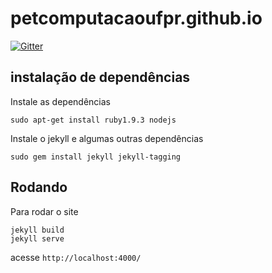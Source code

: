 # petcomputacaoufpr.github.io


[![Gitter](https://badges.gitter.im/Join%20Chat.svg)](https://gitter.im/PETComputacaoUFPR/petcomputacaoufpr.github.io?utm_source=badge&utm_medium=badge&utm_campaign=pr-badge&utm_content=badge)



## instalação de dependências


Instale as dependências

```
sudo apt-get install ruby1.9.3 nodejs
```


Instale o jekyll e algumas outras dependências

```
sudo gem install jekyll jekyll-tagging
```



## Rodando

Para rodar o site 

```
jekyll build
jekyll serve
```

acesse `http://localhost:4000/`

